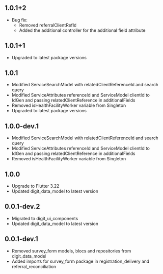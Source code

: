 ## 1.0.1+2

* Bug fix:
    * Removed referralClientRefId
    * Added the additional controller for the additional field attribute

## 1.0.1+1

* Upgraded to latest package versions

## 1.0.1

* Modified ServiceSearchModel with relatedClientReferenceId and search query
* Modified ServiceAttributes referenceId and ServiceModel clientId to IdGen and passing
  relatedClientReference in additionalFields
* Removed isHealthFacilityWorker variable from Singleton
* Upgraded to latest package versions

## 1.0.0-dev.1

* Modified ServiceSearchModel with relatedClientReferenceId and search query
* Modified ServiceAttributes referenceId and ServiceModel clientId to IdGen and passing
  relatedClientReference in additionalFields
* Removed isHealthFacilityWorker variable from Singleton

## 1.0.0

* Upgrade to Flutter 3.22
* Updated digit_data_model to latest version

## 0.0.1-dev.2

* Migrated to digit_ui_components
* Updated digit_data_model to latest version

## 0.0.1-dev.1

* Removed survey_form models, blocs and repositories from digit_data_model
* Added imports for survey_form package in registration_delivery and referral_reconciliation
